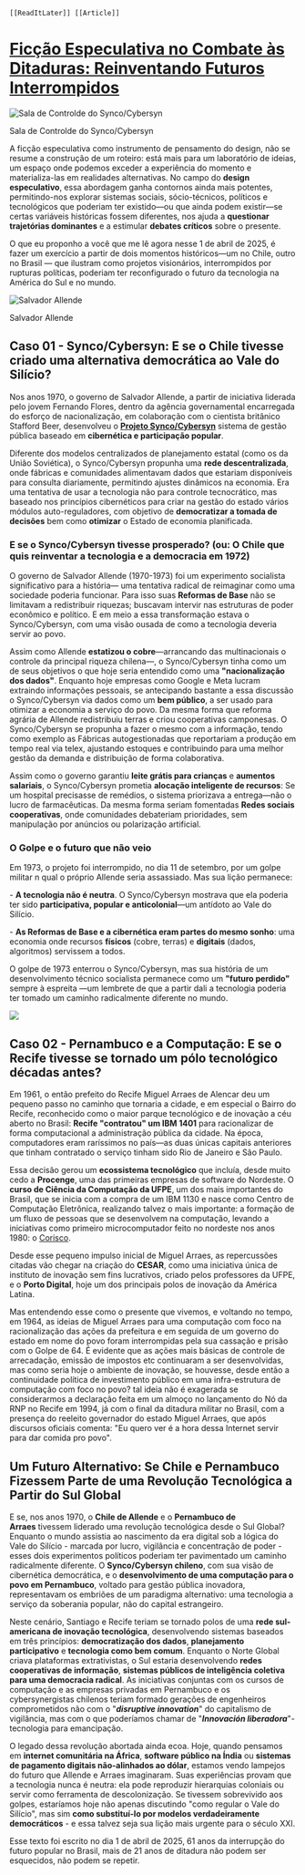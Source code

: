 	[[ReadItLater]] [[Article]]

# [Ficção Especulativa no Combate às Ditaduras: Reinventando Futuros Interrompidos](https://www.mabuse.art.br/post/fic%C3%A7%C3%A3o-especulativa-no-combate-%C3%A0s-ditaduras-reinventando-futuros-interrompidos)

![Sala de Controlde do Synco/Cybersyn](ReadItLater%20Inbox/assets/Ficção%20Especulativa%20no%20Combate%20às%20Ditaduras%20Reinventando%20Futuros%20Interrompidos/Sala%20de%20Controlde%20do%20SyncoCybersyn.jpg)

Sala de Controlde do Synco/Cybersyn

A ficção especulativa como instrumento de pensamento do design, não se resume a construção de um roteiro: está mais para um laboratório de ideias, um espaço onde podemos exceder a experiência do momento e materializa-las em realidades alternativas. No campo do **design especulativo**, essa abordagem ganha contornos ainda mais potentes, permitindo-nos explorar sistemas sociais, sócio-técnicos, políticos e tecnológicos que poderiam ter existido—ou que ainda podem existir—se certas variáveis históricas fossem diferentes, nos ajuda a **questionar trajetórias dominantes** e a estimular **debates críticos** sobre o presente.

O que eu proponho a você que me lê agora nesse 1 de abril de 2025, é fazer um exercício a partir de dois momentos históricos—um no Chile, outro no Brasil — que ilustram como projetos visionários, interrompidos por rupturas políticas, poderiam ter reconfigurado o futuro da tecnologia na América do Sul e no mundo.

![Salvador Allende](ReadItLater%20Inbox/assets/Ficção%20Especulativa%20no%20Combate%20às%20Ditaduras%20Reinventando%20Futuros%20Interrompidos/Salvador%20Allende.webp)

Salvador Allende

## **Caso 01 - Synco/Cybersyn: E se o Chile tivesse criado uma alternativa democrática ao Vale do Silício?**

Nos anos 1970, o governo de Salvador Allende, a partir de iniciativa liderada pelo jovem Fernando Flores, dentro da agência governamental encarregada do esforço de nacionalização, em colaboração com o cientista britânico Stafford Beer, desenvolveu o [**Projeto Synco/Cybersyn**](https://jacobin.com.br/2020/09/a-revolucao-cibernetica-socialista-de-allende/) sistema de gestão pública baseado em **cibernética e participação popular**.

Diferente dos modelos centralizados de planejamento estatal (como os da União Soviética), o Synco/Cybersyn propunha uma **rede descentralizada**, onde fábricas e comunidades alimentavam dados que estariam disponíveis para consulta diariamente, permitindo ajustes dinâmicos na economia. Era uma tentativa de usar a tecnologia não para controle tecnocrático, mas baseado nos princípios cibernéticos para criar na gestão do estado vários módulos auto-reguladores, com objetivo de **democratizar a tomada de decisões** bem como **otimizar** o Estado de economia planificada.

### **E se o Synco/Cybersyn tivesse prosperado? (ou: O Chile que quis reinventar a tecnologia e a democracia em 1972)**

O governo de Salvador Allende (1970-1973) foi um experimento socialista significativo para a história— uma tentativa radical de reimaginar como uma sociedade poderia funcionar. Para isso suas **Reformas de Base** não se limitavam a redistribuir riquezas; buscavam intervir nas estruturas de poder econômico e político. E em meio a essa transformação estava o Synco/Cybersyn, com uma visão ousada de como a tecnologia deveria servir ao povo.

Assim como Allende **estatizou o cobre**—arrancando das multinacionais o controle da principal riqueza chilena—, o Synco/Cybersyn tinha como um de seus objetivos o que hoje seria entendido como uma **"nacionalização dos dados"**. Enquanto hoje empresas como Google e Meta lucram extraindo informações pessoais, se antecipando bastante a essa discussão o Synco/Cybersyn via dados como um **bem público**, a ser usado para otimizar a economia a serviço do povo. Da mesma forma que reforma agrária de Allende redistribuiu terras e criou cooperativas camponesas. O Synco/Cybersyn se propunha a fazer o mesmo com a informação, tendo como exemplo as Fábricas autogestionadas que reportariam a produção em tempo real via telex, ajustando estoques e contribuindo para uma melhor gestão da demanda e distribuição de forma colaborativa.

Assim como o governo garantiu **leite grátis para crianças** e **aumentos salariais**, o Synco/Cybersyn prometia **alocação inteligente de recursos**: Se um hospital precisasse de remédios, o sistema priorizava a entrega—não o lucro de farmacêuticas. Da mesma forma seriam fomentadas **Redes sociais cooperativas**, onde comunidades debateriam prioridades, sem manipulação por anúncios ou polarização artificial.

### **O Golpe e o futuro que não veio**

Em 1973, o projeto foi interrompido, no dia 11 de setembro, por um golpe militar n qual o próprio Allende seria assassiado. Mas sua lição permanece:

\- **A tecnologia não é neutra**. O Synco/Cybersyn mostrava que ela poderia ter sido **participativa, popular e anticolonial**—um antídoto ao Vale do Silício.

\- **As Reformas de Base e a cibernética eram partes do mesmo sonho**: uma economia onde recursos **físicos** (cobre, terras) e **digitais** (dados, algoritmos) servissem a todos.

O golpe de 1973 enterrou o Synco/Cybersyn, mas sua história de um desenvolvimento técnico socialista permanece como um **"futuro perdido"** sempre à espreita —um lembrete de que a partir dali a tecnologia poderia ter tomado um caminho radicalmente diferente no mundo.

![](ReadItLater%20Inbox/assets/Ficção%20Especulativa%20no%20Combate%20às%20Ditaduras%20Reinventando%20Futuros%20Interrompidos/654be3_a85959d30d5141e1a3a8877785cafa2c~mv2.jpg)

## **Caso 02 - Pernambuco e a Computação: E se o Recife tivesse se tornado um pólo tecnológico décadas antes?**

Em 1961, o então prefeito do Recife Miguel Arraes de Alencar deu um pequeno passo no caminho que tornaria a cidade, e em especial o Bairro do Recife, reconhecido como o maior parque tecnológico e de inovação a céu aberto no Brasil: **Recife "contratou" um IBM 1401** para racionalizar de forma computacional a administração pública da cidade. Na época, computadores eram raríssimos no país—as duas únicas capitais anteriores que tinham contratado o serviço tinham sido Rio de Janeiro e São Paulo.

Essa decisão gerou um **ecossistema tecnológico** que incluía, desde muito cedo a **Procenge**, uma das primeiras empresas de software do Nordeste. O **curso de Ciência da Computação da UFPE**, um dos mais importantes do Brasil, que se inicia com a compra de um IBM 1130 e nasce como Centro de Computação Eletrônica, realizando talvez o mais importante: a formação de um fluxo de pessoas que se desenvolvem na computação, levando a iniciativas como primeiro microcomputador feito no nordeste nos anos 1980: o [Corisco](https://jornaldigital.recife.br/2023/05/10/o-vale-da-areia-e-o-computador-100-pernambucano/).

Desde esse pequeno impulso inicial de Miguel Arraes, as repercussões citadas vão chegar na criação do **CESAR**, como uma iniciativa única de instituto de inovação sem fins lucrativos, criado pelos professores da UFPE, e o **Porto Digital**, hoje um dos principais polos de inovação da América Latina.

Mas entendendo esse como o presente que vivemos, e voltando no tempo, em 1964, as ideias de Miguel Arraes para uma computação com foco na racionalização das ações da prefeitura e em seguida de um governo do estado em nome do povo foram interrompidas pela sua cassação e prisão com o Golpe de 64. É evidente que as ações mais básicas de controle de arrecadação, emissão de impostos etc continuaram a ser desenvolvidas, mas como seria hoje o ambiente de inovação, se houvesse, desde então a continuidade política de investimento público em uma infra-estrutura de computação com foco no povo? tal ideia não é exagerada se considerarmos a declaração feita em um almoço no lançamento do Nó da RNP no Recife em 1994, já com o final da ditadura militar no Brasil, com a presença do reeleito governador do estado Miguel Arraes, que após discursos oficiais comenta: "Eu quero ver é a hora dessa Internet servir para dar comida pro povo".

## **Um Futuro Alternativo: Se Chile e Pernambuco Fizessem Parte de uma Revolução Tecnológica a Partir do Sul Global**

E se, nos anos 1970, o **Chile de Allende** e o **Pernambuco de Arraes** tivessem liderado uma revolução tecnológica desde o Sul Global? Enquanto o mundo assistia ao nascimento da era digital sob a lógica do Vale do Silício - marcada por lucro, vigilância e concentração de poder - esses dois experimentos políticos poderiam ter pavimentado um caminho radicalmente diferente. O **Synco/Cybersyn chileno**, com sua visão de cibernética democrática, e o **desenvolvimento de uma computação para o povo em Pernambuco**, voltado para gestão pública inovadora, representavam os embriões de um paradigma alternativo: uma tecnologia a serviço da soberania popular, não do capital estrangeiro.

Neste cenário, Santiago e Recife teriam se tornado polos de uma **rede sul-americana de inovação tecnológica**, desenvolvendo sistemas baseados em três princípios: **democratização dos dados**, **planejamento participativo** e **tecnologia como bem comum**. Enquanto o Norte Global criava plataformas extrativistas, o Sul estaria desenvolvendo **redes cooperativas de informação**, **sistemas públicos de inteligência coletiva para uma democracia radical**. As iniciativas conjuntas com os cursos de computação e as empresas privadas em Pernambuco e os cybersynergistas chilenos teriam formado gerações de engenheiros comprometidos não com o "***disruptive innovation***" do capitalismo de vigilância, mas com o que poderíamos chamar de "***Innovación liberadora***"- tecnologia para emancipação.

O legado dessa revolução abortada ainda ecoa. Hoje, quando pensamos em **internet comunitária na África**, **software público na Índia** ou **sistemas de pagamento digitais não-alinhados ao dólar**, estamos vendo lampejos do futuro que Allende e Arraes imaginaram. Suas experiências provam que a tecnologia nunca é neutra: ela pode reproduzir hierarquias coloniais ou servir como ferramenta de descolonização. Se tivessem sobrevivido aos golpes, estaríamos hoje não apenas discutindo "como regular o Vale do Silício", mas sim **como substituí-lo por modelos verdadeiramente democráticos** - e essa talvez seja sua lição mais urgente para o século XXI.

Esse texto foi escrito no dia 1 de abril de 2025, 61 anos da interrupção do futuro popular no Brasil, mais de 21 anos de ditadura não podem ser esquecidos, não podem se repetir.